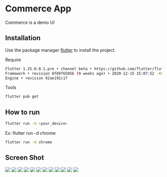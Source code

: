 # Commerce App

Commerce is a demo UI

## Installation

Use the package manager [flutter](https://flutter.dev/docs/get-started/install) to install the project.

Require
```bash
Flutter 1.25.0-8.1.pre • channel beta • https://github.com/flutter/flutter.git
Framework • revision 8f89f6505b (9 weeks ago) • 2020-12-15 15:07:52 -0800
Engine • revision 92ae191c17
```

Tools
```bash
flutter pub get
```

## How to run

```bash
flutter run -d <your_device>
```
Ex: flutter run -d chrome

```bash
flutter run -d chrome
```

## Screen Shot
![](https://raw.githubusercontent.com/sun1211/commerce_app/master/screenShot/Screenshot_1614347644.png)
![](https://raw.githubusercontent.com/sun1211/commerce_app/master/screenShot/Screenshot_1614347701.png)
![](https://raw.githubusercontent.com/sun1211/commerce_app/master/screenShot/Screenshot_1614330362.png)
![](https://raw.githubusercontent.com/sun1211/commerce_app/master/screenShot/Screenshot_1614330375.png)
![](https://raw.githubusercontent.com/sun1211/commerce_app/master/screenShot/Screenshot_1614331111.png)
![](https://raw.githubusercontent.com/sun1211/commerce_app/master/screenShot/Screenshot_1614348244.png)
![](https://raw.githubusercontent.com/sun1211/commerce_app/master/screenShot/Screenshot_1614348609.png)
![](https://raw.githubusercontent.com/sun1211/commerce_app/master/screenShot/Screenshot_1614350003.png)
![](https://raw.githubusercontent.com/sun1211/commerce_app/master/screenShot/Screenshot_1614352668.png)
![](https://raw.githubusercontent.com/sun1211/commerce_app/master/screenShot/Screenshot_1614393627.png)
![](https://raw.githubusercontent.com/sun1211/commerce_app/master/screenShot/Screenshot_1614396552.png)
![](https://raw.githubusercontent.com/sun1211/commerce_app/master/screenShot/Screenshot_1614400465.png)
